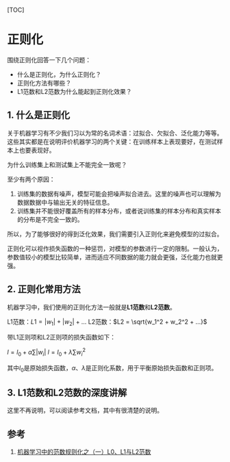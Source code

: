 [TOC]

# 正则化

围绕正则化回答一下几个问题：

- 什么是正则化，为什么正则化？
- 正则化方法有哪些？
- L1范数和L2范数为什么能起到正则化效果？

## 1. 什么是正则化

关于机器学习有不少我们习以为常的名词术语：过拟合、欠拟合、泛化能力等等。这些其实都是在说明评价机器学习的两个关键：在训练样本上表现要好，在测试样本上也要表现好。

为什么训练集上和测试集上不能完全一致呢？

至少有两个原因：

1. 训练集的数据有噪声，模型可能会把噪声拟合进去。这里的噪声也可以理解为数据数据中与输出无关的特征信息。
2. 训练集并不能很好覆盖所有的样本分布，或者说训练集的样本分布和真实样本的分布是不完全一致的。

所以，为了能够很好的得到泛化效果，我们需要引入正则化来避免模型的过拟合。

正则化可以视作损失函数的一种惩罚，对模型的参数进行一定的限制。一般认为，参数值较小的模型比较简单，进而适应不同数据的能力就会更强，泛化能力也就更强。

## 2. 正则化常用方法

机器学习中，我们使用的正则化方法一般就是**L1范数**和**L2范数**。

L1范数：$L1 = |w_1| + |w_2| + ...$
L2范数：$L2 = \sqrt{w_1^2 + w_2^2 + ...}$

带L1正则项和L2正则项的损失函数如下：

$l = l_0 + \alpha\sum{|w_i|}$
$l = l_0 + \lambda\sum{w_i^2}$

其中$l_0$是原始损失函数，$\alpha、\lambda$是正则化系数，用于平衡原始损失函数和正则项。

## 3. L1范数和L2范数的深度讲解

这里不再说明，可以阅读参考文档，其中有很清楚的说明。

## 参考

1. [机器学习中的范数规则化之（一）L0、L1与L2范数](https://blog.csdn.net/zouxy09/article/details/24971995/)
